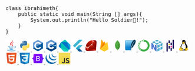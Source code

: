 <pre>
class ibrahimeth{ 
    public static void main(String [] args){
        System.out.println("Hello Soldier💂!");
    }
}
</pre>
<a href="#" target="_blank" rel="python">
    <img src="https://raw.githubusercontent.com/devicons/devicon/master/icons/java/java-original.svg" alt="java" width="32" height="32">
</a>
<a href="#" target="_blank" rel="python">
    <img src="https://raw.githubusercontent.com/devicons/devicon/master/icons/python/python-original.svg" alt="python" width="32" height="32">
</a>
<a href="#" target="_blank" rel="C">
    <img src="https://raw.githubusercontent.com/devicons/devicon/master/icons/c/c-original.svg" alt="c" width="32" height="32">
</a>
<a href="#" target="_blank" rel="C++">
    <img src="https://raw.githubusercontent.com/devicons/devicon/master/icons/cplusplus/cplusplus-original.svg" alt="c++" width="32" height="32">
</a>
<a href="#" target="_blank" rel="python">
    <img src="https://raw.githubusercontent.com/devicons/devicon/master/icons/dart/dart-original.svg" alt="dart" width="32" height="32">
</a>
<a href="#" target="_blank" rel="python">
    <img src="https://raw.githubusercontent.com/devicons/devicon/master/icons/flutter/flutter-original.svg" alt="flutter" width="32" height="32">
</a>
<a href="#" target="_blank" rel="Ruby">
    <img src="https://raw.githubusercontent.com/devicons/devicon/master/icons/ruby/ruby-original.svg" alt="ruby" width="32" height="32">
</a>
<a href="#" target="_blank" rel="python">
    <img src="https://raw.githubusercontent.com/devicons/devicon/master/icons/firebase/firebase-original.svg" alt="firebase" width="32" height="32">
</a>
<a href="#" target="_blank" rel="python">
    <img src="https://raw.githubusercontent.com/devicons/devicon/master/icons/mongodb/mongodb-original.svg" alt="MongoDB" width="32" height="32">
</a>
<a href="#" target="_blank" rel="python">
    <img src="https://raw.githubusercontent.com/devicons/devicon/master/icons/sqlite/sqlite-original.svg" alt="sqlite" width="32" height="32">
</a>
<a href="#" target="_blank" rel="python">
    <img src="https://raw.githubusercontent.com/devicons/devicon/master/icons/anaconda/anaconda-original.svg" alt="anaconda" width="32" height="32">
</a>
<a href="#" target="_blank" rel="python">
    <img src="https://raw.githubusercontent.com/devicons/devicon/master/icons/numpy/numpy-original.svg" alt="NumPy" width="32" height="32">
</a>
<a href="#" target="_blank" rel="python">
    <img src="https://raw.githubusercontent.com/devicons/devicon/master/icons/pandas/pandas-original.svg" alt="pandas" width="32" height="32">
</a>
<a href="#" target="_blank" rel="python">
    <img src="https://raw.githubusercontent.com/devicons/devicon/master/icons/linux/linux-original.svg" alt="linux" width="32" height="32">
</a>
<a href="#" target="_blank" rel="python">
    <img src="https://raw.githubusercontent.com/devicons/devicon/master/icons/html5/html5-original.svg" alt="html" width="32" height="32">
</a>
<a href="#" target="_blank" rel="python">
    <img src="https://github.com/devicons/devicon/blob/master/icons/css3/css3-original.svg" alt="css" width="32" height="32">
</a>
<a href="#" target="_blank" rel="python">
    <img src="https://raw.githubusercontent.com/devicons/devicon/master/icons/bootstrap/bootstrap-original.svg" alt="bootstrap" width="32" height="32">
</a>
<a href="#" target="_blank" rel="python">
    <img src="https://raw.githubusercontent.com/devicons/devicon/master/icons/jquery/jquery-original.svg" alt="jquery" width="32" height="32">
</a>
<a href="#" target="_blank" rel="python">
    <img src="https://raw.githubusercontent.com/devicons/devicon/master/icons/javascript/javascript-original.svg" alt="jquery" width="32" height="32">
</a>

    

